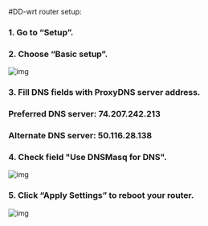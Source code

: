 
#DD-wrt router setup:

### 1. Go to “Setup”.

### 2. Choose “Basic setup”.

![img](http://proxydns.co/img/dd1.png)

### 3. Fill DNS fields with ProxyDNS server address.

### Preferred DNS server:  **74.207.242.213**

### Alternate DNS server:  **50.116.28.138**

### 4. Check field "Use DNSMasq for DNS".

![img](http://proxydns.co/img/dd4.png)

### 5. Click “Apply Settings” to reboot your router.

![img](http://proxydns.co/img/dd5.png)
